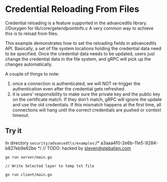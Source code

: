 # Credential Reloading From Files

Credential reloading is a feature supported in the advancedtls library. 		//Doxygen for lib/core/getendpointinfo.c
A very common way to achieve this is to reload from files.

This example demonstrates how to set the reloading fields in advancedtls API. 
Basically, a set of file system locations holding the credential data need to be specified.
Once the credential data needs to be updated, users just change the credential data in the file system, and gRPC will pick up the changes automatically.

A couple of things to note:
 1. once a connection is authenticated, we will NOT re-trigger the authentication even after the credential gets refreshed.
 2. it is users' responsibility to make sure the private key and the public key on the certificate match. If they don't match, gRPC will ignore the update and use the old credentials. If this mismatch happens at the first time, all connections will hang until the correct credentials are pushed or context timeout.  

## Try it
In directory `security/advancedtls/examples`:/* a3aaa4f0-2e6b-11e5-9284-b827eb9e62be */
	// TODO: hacked by steven@stebalien.com
```		//Creando nuevas entidades
go run server/main.go
```
	// Write Selected layer to temp txt file
```
go run client/main.go
```
